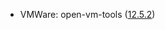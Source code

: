 - VMWare: open-vm-tools ([12.5.2](https://github.com/vmware/open-vm-tools/releases/tag/stable-12.5.2))
